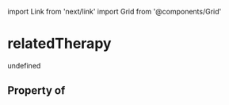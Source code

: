 import Link from 'next/link'
import Grid from '@components/Grid'

# relatedTherapy

undefined

## Property of



